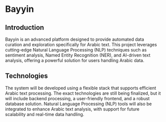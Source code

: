 
# Bayyin

## Introduction
Bayyin is an advanced platform designed to provide automated data curation and exploration specifically for Arabic text. This project leverages cutting-edge Natural Language Processing (NLP) techniques such as sentiment analysis, Named Entity Recognition (NER), and AI-driven text analysis, offering a powerful solution for users handling Arabic data. 




## Technologies 
The system will be developed using a flexible stack that supports efficient Arabic text processing. The exact technologies are still being finalized, but it will include backend processing, a user-friendly frontend, and a robust database solution. Natural Language Processing (NLP) tools will also be integrated to enhance Arabic text analysis, with support for future scalability and real-time data handling.
